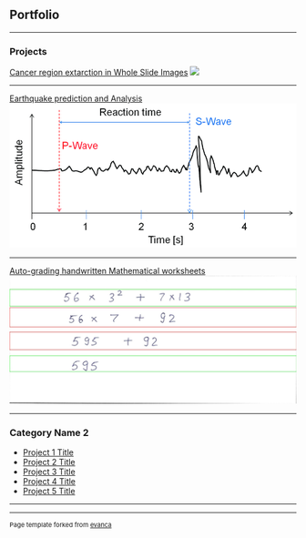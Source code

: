## Portfolio

---

### Projects

[Cancer region extarction in Whole Slide Images](/sample_page)
<img src="https://github.com/divyaprabha123/Cancer-region-detection/images/kaggle.png?raw=true"/>

---
[Earthquake prediction and Analysis](/pdf/sample_presentation.pdf)
<img src="images/earthquake.png?raw=true"/>

---
[Auto-grading handwritten Mathematical worksheets](http://example.com/)
<img src="images/solve.jpeg?raw=true"/>

---

### Category Name 2

- [Project 1 Title](http://example.com/)
- [Project 2 Title](http://example.com/)
- [Project 3 Title](http://example.com/)
- [Project 4 Title](http://example.com/)
- [Project 5 Title](http://example.com/)

---




---
<p style="font-size:11px">Page template forked from <a href="https://github.com/evanca/quick-portfolio">evanca</a></p>
<!-- Remove above link if you don't want to attibute -->
